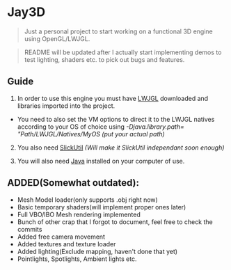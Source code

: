 Jay3D
=====

><p>Just a personal project to start working on a functional 3D engine using OpenGL/LWJGL.</p>

><p>README will be updated after I actually start implementing demos to test lighting, shaders etc. to pick out bugs and features.</p>

Guide
-----
 1. In order to use this engine you must have [LWJGL](http://lwjgl.org/download.php) downloaded and libraries imported into    the project.
   * You need to also set the VM options to direct it to the LWJGL natives according to your OS of choice 
   using *-Djava.library.path= "Path/LWJGL/Natives/MyOS (put your actual path)*
   
 2. You also need [SlickUtil](http://slick.ninjacave.com/slick-util/) *(Will make it SlickUtil independant soon enough)* 

 3. You will also need [Java](https://java.com/en/download/index.jsp) installed on your computer of use.


ADDED(Somewhat outdated):
-----
 - Mesh Model loader(only supports .obj right now)
 - Basic temporary shaders(will implement proper ones later)
 - Full VBO/IBO Mesh rendering implemented
 - Bunch of other crap that I forgot to document, feel free to check the commits
 - Added free camera movement
 - Added textures and texture loader
 - Added lighting(Exclude mapping, haven't done that yet)
  - Pointlights, Spotlights, Ambient lights etc.
